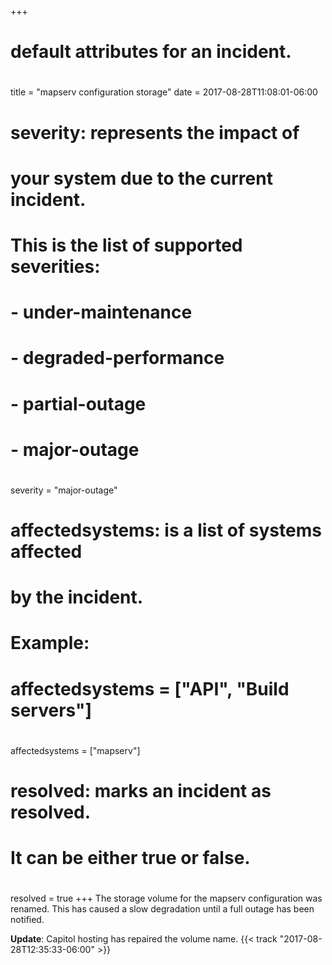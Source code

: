 +++
# default attributes for an incident.
#
title = "mapserv configuration storage"
date = 2017-08-28T11:08:01-06:00

# severity: represents the impact of
# your system due to the current incident.
# This is the list of supported severities:
#
# - under-maintenance
# - degraded-performance
# - partial-outage
# - major-outage
#
severity = "major-outage"

# affectedsystems: is a list of systems affected
# by the incident.
# Example:
# affectedsystems = ["API", "Build servers"]
#
affectedsystems = ["mapserv"]

# resolved: marks an incident as resolved.
# It can be either true or false.
#
resolved = true
+++
The storage volume for the mapserv configuration was renamed. This has caused a slow degradation until a full outage has been notified.

**Update**: Capitol hosting has repaired the volume name. {{< track "2017-08-28T12:35:33-06:00" >}}
